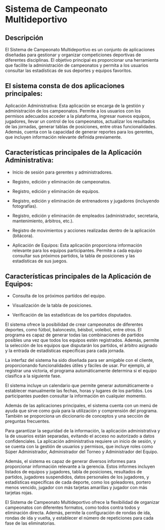 # Sistema de Campeonato Multideportivo
## Descripción
El Sistema de Campeonato Multideportivo es un conjunto de aplicaciones diseñadas para gestionar y organizar competiciones deportivas de diferentes disciplinas. El objetivo principal es proporcionar una herramienta que facilite la administración de campeonatos y permita a los usuarios consultar las estadísticas de sus deportes y equipos favoritos.

## El sistema consta de dos aplicaciones principales:

Aplicación Administrativa: Esta aplicación se encarga de la gestión y administración de los campeonatos. Permite a los usuarios con los permisos adecuados acceder a la plataforma, ingresar nuevos equipos, jugadores, llevar un control de los campeonatos, actualizar los resultados de las jornadas, generar tablas de posiciones, entre otras funcionalidades. Además, cuenta con la capacidad de generar reportes para los gerentes, que incluyen información relevante definida previamente.

## Características principales de la Aplicación Administrativa:

- Inicio de sesión para gerentes y administradores.
* Registro, edición y eliminación de campeonatos.
+ Registro, edición y eliminación de equipos.
- Registro, edición y eliminación de entrenadores y jugadores (incluyendo fotografías).
* Registro, edición y eliminación de empleados (administrador, secretaria, mantenimiento, árbitros, etc.).
+ Registro de movimientos y acciones realizadas dentro de la aplicación (bitácora).
- Aplicación de Equipos: Esta aplicación proporciona información relevante para los equipos participantes. Permite a cada equipo consultar sus próximos partidos, la tabla de posiciones y las estadísticas de sus juegos.

## Características principales de la Aplicación de Equipos:

- Consulta de los próximos partidos del equipo.
* Visualización de la tabla de posiciones.
+ Verificación de las estadísticas de los partidos disputados.

El sistema ofrece la posibilidad de crear campeonatos de diferentes deportes, como fútbol, baloncesto, béisbol, voleibol, entre otros. El programa es capaz de generar todas las combinaciones de partidos posibles una vez que todos los equipos estén registrados. Además, permite la selección de los equipos que disputarán los partidos, el árbitro asignado y la entrada de estadísticas específicas para cada jornada.

La interfaz del sistema ha sido diseñada para ser amigable con el cliente, proporcionando funcionalidades útiles y fáciles de usar. Por ejemplo, al registrar una victoria, el programa automáticamente determina si el equipo clasifica a la siguiente fase.

El sistema incluye un calendario que permite generar automáticamente o establecer manualmente las fechas, horas y lugares de los partidos. Los participantes pueden consultar la información en cualquier momento.

Además de las aplicaciones principales, el sistema cuenta con un menú de ayuda que sirve como guía para la utilización y comprensión del programa. También se proporciona un diccionario de conceptos y una sección de preguntas frecuentes.

Para garantizar la seguridad de la información, la aplicación administrativa y la de usuarios están separadas, evitando el acceso no autorizado a datos confidenciales. La aplicación administrativa requiere un inicio de sesión, y se cuenta con la gestión de usuarios y permisos, que incluye roles como Súper Administrador, Administrador del Torneo y Administrador del Equipo.

Además, el sistema es capaz de generar diversos informes para proporcionar información relevante a la gerencia. Estos informes incluyen listados de equipos y jugadores, tabla de posiciones, resultados de partidos, jugadores suspendidos, datos personales de los jugadores, y estadísticas específicas de cada deporte, como los goleadores, portero menos vencido, jugador con más tarjetas amarillas y jugador con más tarjetas rojas.

El Sistema de Campeonato Multideportivo ofrece la flexibilidad de organizar campeonatos con diferentes formatos, como todos contra todos y eliminación directa. Además, permite la configuración de rondas de ida, rondas de ida y vuelta, y establecer el número de repeticiones para cada fase de las eliminatorias.
